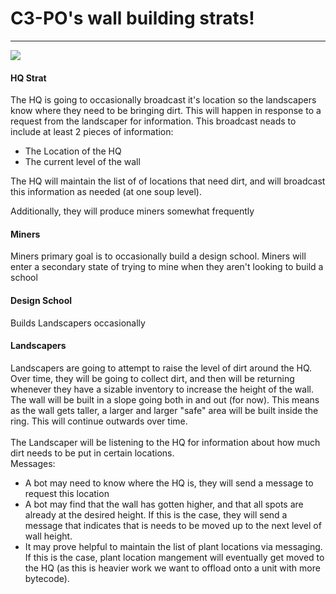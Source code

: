 # C3-PO's wall building strats!
---

![](https://cdn3.movieweb.com/i/article/9eIsTJMJ8mQ6rOqYYgfuv1G12wkn8v/1200:100/Star-Wars-9-Anthony-Daniels-C3po-Wrapped.jpg)
#### HQ Strat
The HQ is going to occasionally broadcast it's location so the landscapers know where they need to be bringing dirt. This 
will happen in response to a request from the landscaper for information. This broadcast neads to include at least 2 pieces of information:
 - The Location of the HQ
 - The current level of the wall<br>

The HQ will maintain the list of of locations that need dirt, and will broadcast this information as needed (at one soup level).

Additionally, they will produce miners somewhat frequently

#### Miners
Miners primary goal is to occasionally build a design school.
Miners will enter a secondary state of trying to mine when they aren't looking to build a school

#### Design School
Builds Landscapers occasionally

#### Landscapers
Landscapers are going to attempt to raise the level of dirt around the HQ. Over time, they will be going to collect dirt, 
and then will be returning whenever they have a sizable inventory to increase the height of the wall. The wall will be built
in a slope going both in and out (for now). This means as the wall gets taller, a larger and larger "safe" area will be 
built inside the ring. This will continue outwards over time.<br>
<br>
The Landscaper will be listening to the HQ for information about how much dirt needs to be put in certain locations.
<br>
Messages:<br>
 - A bot may need to know where the HQ is, they will send a message to request this location
 - A bot may find that the wall has gotten higher, and that all spots are already at the desired height. If this is the 
 case, they will send a message that indicates that is needs to be moved up to the next level of wall height.
 - It may prove helpful to maintain the list of plant locations via messaging. If this is the case, plant location mangement
 will eventually get moved to the HQ (as this is heavier work we want to offload onto a unit with more bytecode).